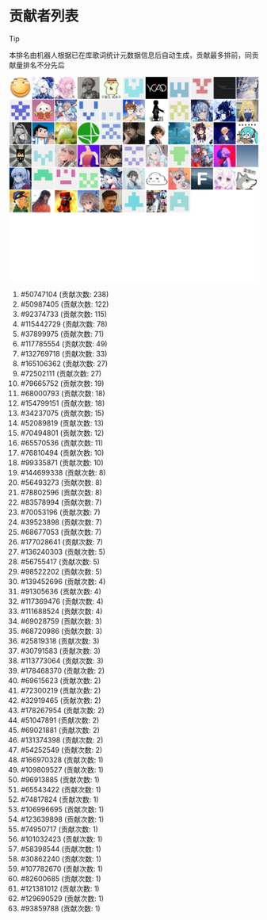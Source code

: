 # 贡献者列表

> [!TIP]
> 本排名由机器人根据已在库歌词统计元数据信息后自动生成，贡献最多排前，同贡献量排名不分先后

![贡献者头像画廊](./CONTRIBUTORS.svg)

1. #50747104 (贡献次数: 238)
2. #50987405 (贡献次数: 122)
3. #92374733 (贡献次数: 115)
4. #115442729 (贡献次数: 78)
5. #37899975 (贡献次数: 71)
6. #117785554 (贡献次数: 49)
7. #132769718 (贡献次数: 33)
8. #165106362 (贡献次数: 27)
9. #72502111 (贡献次数: 27)
10. #79665752 (贡献次数: 19)
11. #68000793 (贡献次数: 18)
12. #154799151 (贡献次数: 18)
13. #34237075 (贡献次数: 15)
14. #52089819 (贡献次数: 13)
15. #70494801 (贡献次数: 12)
16. #65570536 (贡献次数: 11)
17. #76810494 (贡献次数: 10)
18. #99335871 (贡献次数: 10)
19. #144699338 (贡献次数: 8)
20. #56493273 (贡献次数: 8)
21. #78802596 (贡献次数: 8)
22. #83578994 (贡献次数: 7)
23. #70053196 (贡献次数: 7)
24. #39523898 (贡献次数: 7)
25. #68677053 (贡献次数: 7)
26. #177028641 (贡献次数: 7)
27. #136240303 (贡献次数: 5)
28. #56755417 (贡献次数: 5)
29. #98522202 (贡献次数: 5)
30. #139452696 (贡献次数: 4)
31. #91305636 (贡献次数: 4)
32. #117369476 (贡献次数: 4)
33. #111688524 (贡献次数: 4)
34. #69028759 (贡献次数: 3)
35. #68720986 (贡献次数: 3)
36. #25819318 (贡献次数: 3)
37. #30791583 (贡献次数: 3)
38. #113773064 (贡献次数: 3)
39. #178468370 (贡献次数: 2)
40. #69615623 (贡献次数: 2)
41. #72300219 (贡献次数: 2)
42. #32919465 (贡献次数: 2)
43. #178267954 (贡献次数: 2)
44. #51047891 (贡献次数: 2)
45. #69021881 (贡献次数: 2)
46. #131374398 (贡献次数: 2)
47. #54252549 (贡献次数: 2)
48. #166970328 (贡献次数: 1)
49. #109809527 (贡献次数: 1)
50. #96913885 (贡献次数: 1)
51. #65543422 (贡献次数: 1)
52. #74817824 (贡献次数: 1)
53. #106996695 (贡献次数: 1)
54. #123639898 (贡献次数: 1)
55. #74950717 (贡献次数: 1)
56. #101032423 (贡献次数: 1)
57. #58398544 (贡献次数: 1)
58. #30862240 (贡献次数: 1)
59. #107782670 (贡献次数: 1)
60. #82600685 (贡献次数: 1)
61. #121381012 (贡献次数: 1)
62. #129690529 (贡献次数: 1)
63. #93859788 (贡献次数: 1)

